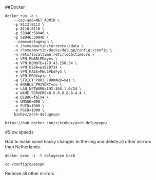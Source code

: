 ##Docker
```
docker run -d \
    --cap-add=NET_ADMIN \
    -p 8112:8112 \
    -p 8118:8118 \
    -p 58846:58846 \
    -p 58946:58946 \
    --name=delugevpn \
    -v /home/martin/torrents:/data \
    -v /home/martin/docks/deluge/config:/config \
    -v /etc/localtime:/etc/localtime:ro \
    -e VPN_ENABLED=yes \
    -e VPN_REMOTE=179.43.156.34 \
    -e VPN_USER=p1920734 \
    -e VPN_PASS=PWu5VbdFyG \
    -e VPN_PROV=pia \
    -e STRICT_PORT_FORWARD=yes \
    -e ENABLE_PRIVOXY=no \
    -e LAN_NETWORK=192.168.1.0/24 \
    -e NAME_SERVERS=8.8.8.8,8.8.4.4 \
    -e DEBUG=false \
    -e UMASK=000 \
    -e PUID=1000 \
    -e PGID=1000 \
    binhex/arch-delugevpn
```

`https://hub.docker.com/r/binhex/arch-delugevpn/`

#Slow speeds

Had to make some hacky changes to the img and delete all other mirrors than Netherlands.

`docker exec -i -t delugevpn bash`

`cd /config/openvpn`

Remove all other mirrors.